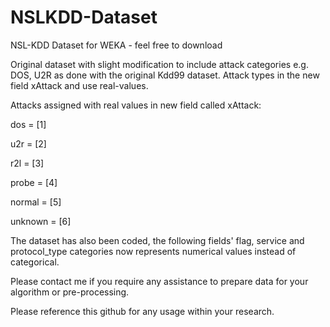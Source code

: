 # NSLKDD-Dataset
NSL-KDD Dataset for WEKA - feel free to download

Original dataset with slight modification to include attack categories e.g. DOS, U2R as done with the original Kdd99 dataset.
Attack types in the new field xAttack and use real-values.

Attacks assigned with real values in new field called xAttack:

dos = [1]

u2r = [2]

r2l = [3]

probe = [4]

normal = [5]

unknown = [6]

The dataset has also been coded, the following fields' flag, service and protocol_type categories now represents numerical values instead of categorical. 

Please contact me if you require any assistance to prepare data for your algorithm or pre-processing.

Please reference this github for any usage within your research.

